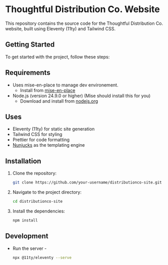 # Thoughtful Distribution Co. Website

This repository contains the source code for the Thoughtful Distribution Co. website, built using Eleventy (11ty) and Tailwind CSS.

## Getting Started

To get started with the project, follow these steps:

## Requirements

- Uses mise-en-place to manage dev environement.
  - Install from [mise-en-place](https://mise.jdx.dev)
- Node.js (version 24.9.0 or higher) (Mise should install this for you)
  - Download and install from [nodejs.org](https://nodejs.org/)

## Uses

- Eleventy (11ty) for static site generation
- Tailwind CSS for styling
- Prettier for code formatting
- [Nunjucks](https://mozilla.github.io/nunjucks/) as the templating engine

## Installation

1. Clone the repository:
   ```bash
   git clone https://github.com/your-username/distributionco-site.git
   ```
2. Navigate to the project directory:
   ```bash
   cd distributionco-site
   ```
3. Install the dependencies:
   ```bash
   npm install
   ```

## Development

- Run the server -

  ```bash
  npx @11ty/eleventy --serve

  ```
